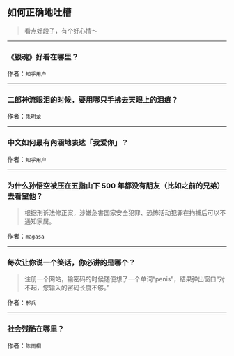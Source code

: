 ## 如何正确地吐槽

> 看点好段子，有个好心情～


 
---

### 《银魂》好看在哪里？

> 


作者：`知乎用户`

---

### 二郎神流眼泪的时候，要用哪只手拂去天眼上的泪痕？

> 


作者：`朱明龙`

---

### 中文如何最有內涵地表达「我爱你」？

> 


作者：`知乎用户`

---

### 为什么孙悟空被压在五指山下 500 年都没有朋友（比如之前的兄弟）去看望他？

> 根据刑诉法修正案，涉嫌危害国家安全犯罪、恐怖活动犯罪在拘捕后可以不通知家属。


作者：`magasa`

---

### 每次让你说一个笑话，你必讲的是哪个？

> 注册一个网站，输密码的时候随便想了一个单词“penis”，结果弹出窗口“对不起，您输入的密码长度不够。”


作者：`郝兵`

---

### 社会残酷在哪里？

> 


作者：`陈雨桐`